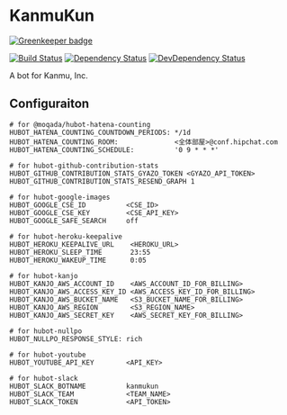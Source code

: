 # KanmuKun

[![Greenkeeper badge](https://badges.greenkeeper.io/kanmu/kanmukun.svg)](https://greenkeeper.io/)

[![Build Status][travis-image]][travis-url]
[![Dependency Status][daviddm-image]][daviddm-url]
[![DevDependency Status][daviddm-dev-image]][daviddm-dev-url]

A bot for Kanmu, Inc.

## Configuraiton

```
# for @moqada/hubot-hatena-counting
HUBOT_HATENA_COUNTING_COUNTDOWN_PERIODS: */1d
HUBOT_HATENA_COUNTING_ROOM:              <全体部屋>@conf.hipchat.com
HUBOT_HATENA_COUNTING_SCHEDULE:          '0 9 * * *'

# for hubot-github-contribution-stats
HUBOT_GITHUB_CONTRIBUTION_STATS_GYAZO_TOKEN <GYAZO_API_TOKEN>
HUBOT_GITHUB_CONTRIBUTION_STATS_RESEND_GRAPH 1

# for hubot-google-images
HUBOT_GOOGLE_CSE_ID          <CSE_ID>
HUBOT_GOOGLE_CSE_KEY         <CSE_API_KEY>
HUBOT_GOOGLE_SAFE_SEARCH     off

# for hubot-heroku-keepalive
HUBOT_HEROKU_KEEPALIVE_URL    <HEROKU_URL>
HUBOT_HEROKU_SLEEP_TIME       23:55
HUBOT_HEROKU_WAKEUP_TIME      0:05

# for hubot-kanjo
HUBOT_KANJO_AWS_ACCOUNT_ID    <AWS_ACCOUNT_ID_FOR_BILLING>
HUBOT_KANJO_AWS_ACCESS_KEY_ID <AWS_ACCESS_KEY_ID_FOR_BILLING>
HUBOT_KANJO_AWS_BUCKET_NAME   <S3_BUCKET_NAME_FOR_BILLING>
HUBOT_KANJO_AWS_REGION        <S3_REGION_NAME>
HUBOT_KANJO_AWS_SECRET_KEY    <AWS_SECRET_KEY_FOR_BILLING>

# for hubot-nullpo
HUBOT_NULLPO_RESPONSE_STYLE: rich

# for hubot-youtube
HUBOT_YOUTUBE_API_KEY        <API_KEY>

# for hubot-slack
HUBOT_SLACK_BOTNAME          kanmukun
HUBOT_SLACK_TEAM             <TEAM_NAME>
HUBOT_SLACK_TOKEN            <API_TOKEN>
```


[travis-url]: https://travis-ci.org/kanmu/kanmukun
[travis-image]: https://img.shields.io/travis/kanmu/kanmukun.svg?style=flat-square
[daviddm-url]: https://david-dm.org/kanmu/kanmukun
[daviddm-image]: https://img.shields.io/david/kanmu/kanmukun.svg?style=flat-square
[daviddm-dev-url]: https://david-dm.org/kanmu/kanmukun#info=devDependencies
[daviddm-dev-image]: https://img.shields.io/david/dev/kanmu/kanmukun.svg?style=flat-square
